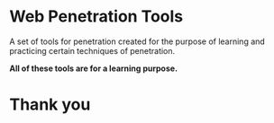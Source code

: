 # Web Penetration Tools
A set of tools for penetration created for the purpose of learning and practicing certain techniques of penetration.

**All of these tools are for a learning purpose.**
# Thank you
